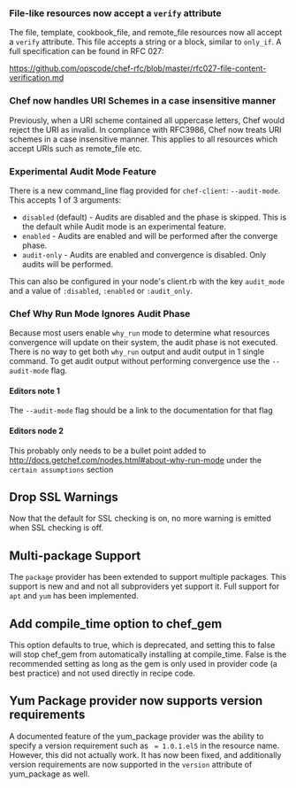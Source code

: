 <!---
This file is reset every time a new release is done. This file describes changes that have not yet been released.

Example Doc Change:
### Headline for the required change
Description of the required change.
-->


### File-like resources now accept a `verify` attribute

The file, template, cookbook_file, and remote_file resources now all
accept a `verify` attribute.  This file accepts a string or a block,
similar to `only_if`.  A full specification can be found in RFC 027:

https://github.com/opscode/chef-rfc/blob/master/rfc027-file-content-verification.md

### Chef now handles URI Schemes in a case insensitive manner

Previously, when a URI scheme contained all uppercase letters, Chef would reject the URI as invalid. In compliance with RFC3986, Chef now treats URI schemes in a case insensitive manner. This applies to all resources which accept URIs such as remote_file etc.

### Experimental Audit Mode Feature

There is a new command_line flag provided for `chef-client`: `--audit-mode`.  This accepts 1 of 3 arguments:

* `disabled` (default) - Audits are disabled and the phase is skipped.  This is the default while Audit mode is an
experimental feature.
* `enabled` - Audits are enabled and will be performed after the converge phase.
* `audit-only` - Audits are enabled and convergence is disabled.  Only audits will be performed.

This can also be configured in your node's client.rb with the key `audit_mode` and a value of `:disabled`, `:enabled` or `:audit_only`.

### Chef Why Run Mode Ignores Audit Phase

Because most users enable `why_run` mode to determine what resources convergence will update on their system, the audit
phase is not executed.  There is no way to get both `why_run` output and audit output in 1 single command.  To get
audit output without performing convergence use the `--audit-mode` flag.

#### Editors note 1

The `--audit-mode` flag should be a link to the documentation for that flag

#### Editors node 2

This probably only needs to be a bullet point added to http://docs.getchef.com/nodes.html#about-why-run-mode under the
`certain assumptions` section

## Drop SSL Warnings
Now that the default for SSL checking is on, no more warning is emitted when SSL
checking is off.

## Multi-package Support
The `package` provider has been extended to support multiple packages. This
support is new and and not all subproviders yet support it. Full support for
`apt` and `yum` has been implemented.

## Add compile_time option to chef_gem

This option defaults to true, which is deprecated, and setting this to false
will stop chef_gem from automatically installing at compile_time.  False is
the recommended setting as long as the gem is only used in provider code (a
best practice) and not used directly in recipe code.

## Yum Package provider now supports version requirements

A documented feature of the yum_package provider was the ability to specify a version requirement such as ` = 1.0.1.el5` in the resource name.
However, this did not actually work. It has now been fixed, and additionally version requirements are now supported in the `version` attribute
of yum_package as well.

